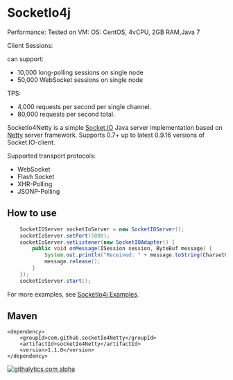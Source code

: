 SocketIo4j
=======================

Performance: 
Tested on VM: OS: CentOS, 4vCPU, 2GB RAM,Java 7

Client Sessions:

can support:   
- 10,000 long-polling sessions on single node
- 50,000 WebSocket    sessions on single node

TPS:
- 4,000 requests per second per single channel.
- 80,000 requests per second total. 

SocketIo4Netty is a simple [Socket.IO](http://socket.io) Java server implementation based on 
[Netty](http://netty.io) server framework. Supports 0.7+ up to latest 0.9.16 versions of 
Socket.IO-client.

Supported transport protocols:
* WebSocket
* Flash Socket
* XHR-Polling
* JSONP-Polling

How to use
-----------------------

``` java
	SocketIOServer socketIoServer = new SocketIOServer();
	socketIoServer.setPort(5000);
	socketIoServer.setListener(new SocketIOAdapter() {
		public void onMessage(ISession session, ByteBuf message) {
			System.out.println("Received: " + message.toString(CharsetUtil.UTF_8));
			message.release();
		}
	});
	socketIoServer.start();
```

For more examples, see [SocketIo4j Examples](https://github.com/socketIo4Netty/socketIo4Netty-examples). 

Maven
----------------------

``` maven
<dependency>
	<groupId>com.github.socketIo4Netty</groupId>
	<artifactId>socketIo4Netty</artifactId>
	<version>1.1.0</version>
</dependency>
```


[![githalytics.com alpha](https://cruel-carlota.pagodabox.com/ea618cc44cb3461e7d2b6f9c4458893b "githalytics.com")](http://githalytics.com/socketIo4Netty/socketIo4j)
